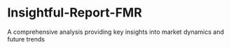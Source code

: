 # Insightful-Report-FMR
A comprehensive analysis providing key insights into market dynamics and future trends
